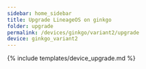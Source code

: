 ```yaml
---
sidebar: home_sidebar
title: Upgrade LineageOS on ginkgo
folder: upgrade
permalink: /devices/ginkgo/variant2/upgrade
device: ginkgo_variant2
---
```

{% include templates/device_upgrade.md %}
